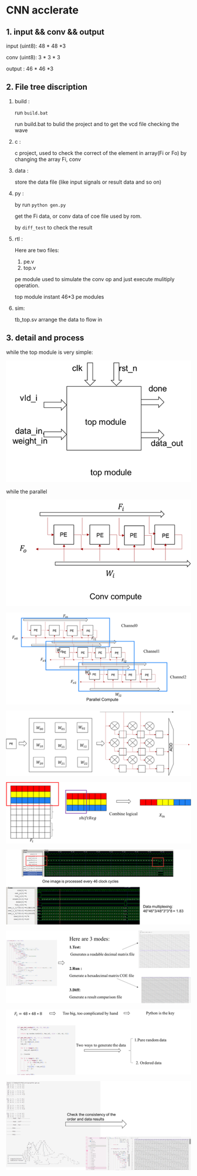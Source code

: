 # CNN acclerate 


## 1. input && conv && output

input (uint8): 48 * 48 *3

conv  (uint8): 3 * 3 * 3

output       : 46 * 46 *3



## 2. File tree discription

1. build :
   
   run ```build.bat```     
	
	run build.bat to bulid the project and to get the vcd file checking the wave

2. c  :
   
   c project, used to check the correct of the element in array(Fi or Fo) by changing the array Fi, conv

3. data :

	store the data file (like input signals or result data and so on)

4. py :

	by run ```python gen.py ``` 
	
	get the Fi data, or conv data of coe file used by rom.

	by ```diff_test``` to check the result

5. rtl :

	Here are two files:
	1. pe.v
	2. top.v

	pe module used to simulate the conv op and just execute mulitiply operation.

	top module instant 46*3 pe modules 


6. sim:

	tb_top.sv arrange the data to flow in


## 3. detail and process

while the top module is very simple:

![1](png/1.png) 


while the parallel 

![1](png/2.png) 


![1](png/3.png) 

![1](png/4.png) 

![1](png/5.png) 


![1](png/6.png) 

![1](png/7.png) 

![1](png/8.png) 


![1](png/9.png) 
